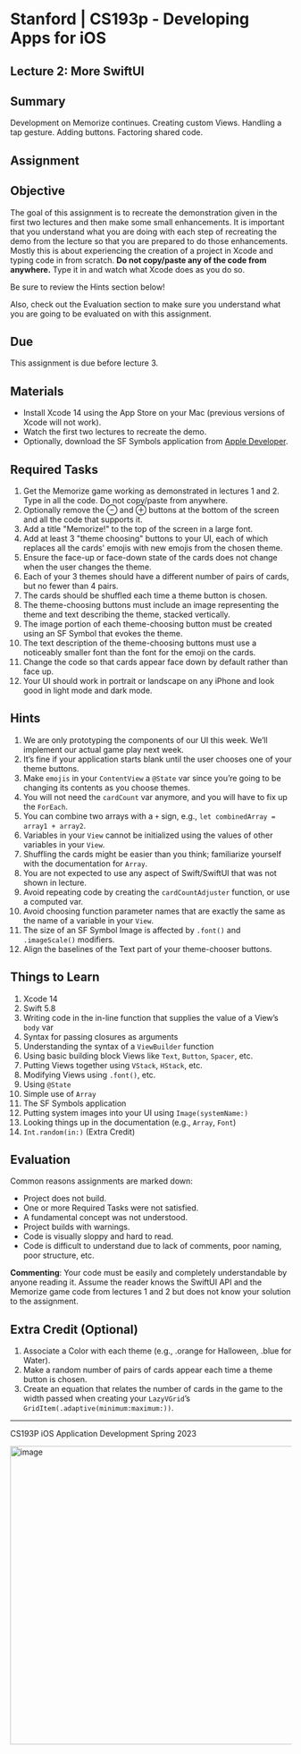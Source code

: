 # Stanford | CS193p - Developing Apps for iOS

## Lecture 2: More SwiftUI

## Summary

Development on Memorize continues. Creating custom Views. Handling a tap gesture. Adding buttons. Factoring shared code.

## Assignment

## Objective

The goal of this assignment is to recreate the demonstration given in the first two lectures and then make some small enhancements. It is important that you understand what you are doing with each step of recreating the demo from the lecture so that you are prepared to do those enhancements. Mostly this is about experiencing the creation of a project in Xcode and typing code in from scratch. **Do not copy/paste any of the code from anywhere.** Type it in and watch what Xcode does as you do so.

Be sure to review the Hints section below!

Also, check out the Evaluation section to make sure you understand what you are going to be evaluated on with this assignment.

## Due

This assignment is due before lecture 3.

## Materials

- Install Xcode 14 using the App Store on your Mac (previous versions of Xcode will not work).
- Watch the first two lectures to recreate the demo.
- Optionally, download the SF Symbols application from [Apple Developer](https://developer.apple.com/sf-symbols).

## Required Tasks

1. Get the Memorize game working as demonstrated in lectures 1 and 2. Type in all the code. Do not copy/paste from anywhere.
2. Optionally remove the ⊖ and ⊕ buttons at the bottom of the screen and all the code that supports it.
3. Add a title "Memorize!" to the top of the screen in a large font.
4. Add at least 3 "theme choosing" buttons to your UI, each of which replaces all the cards' emojis with new emojis from the chosen theme.
5. Ensure the face-up or face-down state of the cards does not change when the user changes the theme.
6. Each of your 3 themes should have a different number of pairs of cards, but no fewer than 4 pairs.
7. The cards should be shuffled each time a theme button is chosen.
8. The theme-choosing buttons must include an image representing the theme and text describing the theme, stacked vertically.
9. The image portion of each theme-choosing button must be created using an SF Symbol that evokes the theme.
10. The text description of the theme-choosing buttons must use a noticeably smaller font than the font for the emoji on the cards.
11. Change the code so that cards appear face down by default rather than face up.
12. Your UI should work in portrait or landscape on any iPhone and look good in light mode and dark mode.

## Hints

1. We are only prototyping the components of our UI this week. We’ll implement our actual game play next week.
2. It’s fine if your application starts blank until the user chooses one of your theme buttons.
3. Make `emojis` in your `ContentView` a `@State` var since you’re going to be changing its contents as you choose themes.
4. You will not need the `cardCount` var anymore, and you will have to fix up the `ForEach`.
5. You can combine two arrays with a `+` sign, e.g., `let combinedArray = array1 + array2`.
6. Variables in your `View` cannot be initialized using the values of other variables in your `View`.
7. Shuffling the cards might be easier than you think; familiarize yourself with the documentation for `Array`.
8. You are not expected to use any aspect of Swift/SwiftUI that was not shown in lecture.
9. Avoid repeating code by creating the `cardCountAdjuster` function, or use a computed var.
10. Avoid choosing function parameter names that are exactly the same as the name of a variable in your `View`.
11. The size of an SF Symbol Image is affected by `.font()` and `.imageScale()` modifiers.
12. Align the baselines of the Text part of your theme-chooser buttons.

## Things to Learn

1. Xcode 14
2. Swift 5.8
3. Writing code in the in-line function that supplies the value of a View’s `body` var
4. Syntax for passing closures as arguments
5. Understanding the syntax of a `ViewBuilder` function
6. Using basic building block Views like `Text`, `Button`, `Spacer`, etc.
7. Putting Views together using `VStack`, `HStack`, etc.
8. Modifying Views using `.font()`, etc.
9. Using `@State`
10. Simple use of `Array`
11. The SF Symbols application
12. Putting system images into your UI using `Image(systemName:)`
13. Looking things up in the documentation (e.g., `Array`, `Font`)
14. `Int.random(in:)` (Extra Credit)

## Evaluation

Common reasons assignments are marked down:

- Project does not build.
- One or more Required Tasks were not satisfied.
- A fundamental concept was not understood.
- Project builds with warnings.
- Code is visually sloppy and hard to read.
- Code is difficult to understand due to lack of comments, poor naming, poor structure, etc.

**Commenting**: Your code must be easily and completely understandable by anyone reading it. Assume the reader knows the SwiftUI API and the Memorize game code from lectures 1 and 2 but does not know your solution to the assignment.

## Extra Credit (Optional)

1. Associate a Color with each theme (e.g., .orange for Halloween, .blue for Water).
2. Make a random number of pairs of cards appear each time a theme button is chosen.
3. Create an equation that relates the number of cards in the game to the width passed when creating your `LazyVGrid`’s `GridItem(.adaptive(minimum:maximum:))`.

---

CS193P iOS Application Development Spring 2023

<img width="534" alt="image" src="https://github.com/user-attachments/assets/c9a854fb-143c-48d6-a2e3-0287f8f5eeaa">


